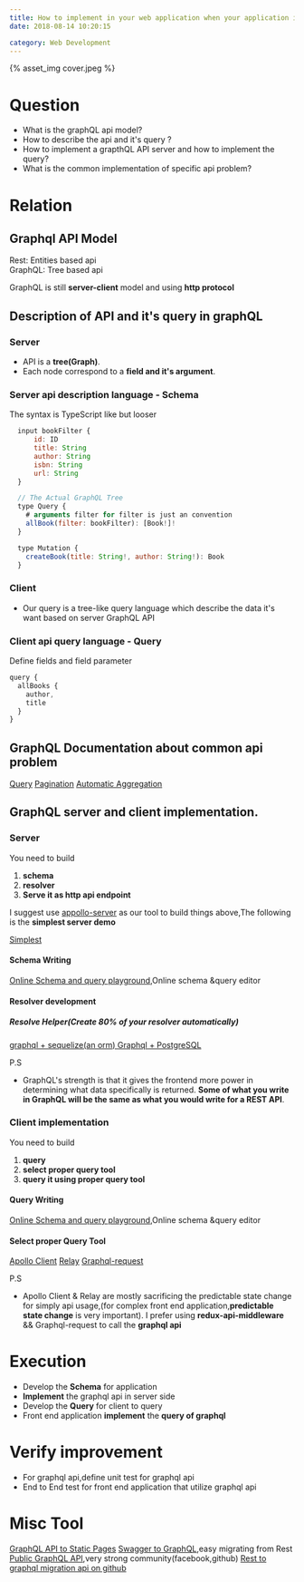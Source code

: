 ```yaml
---
title: How to implement in your web application when your application is supporting REST
date: 2018-08-14 10:20:15

category: Web Development
---
```


{% asset_img cover.jpeg %}

# Question

- What is the graphQL api model?
- How to describe the api and it's query ?
- How to implement a grapthQL API server and how to implement the query?
- What is the common implementation of specific api problem?

# Relation

## Graphql API Model

Rest: Entities based api  
GraphQL: Tree based api

GraphQL is still **server-client** model and using **http protocol**

## Description of API and it's query in graphQL

### Server

- API is a **tree(Graph)**.
- Each node correspond to a **field and it's argument**.

### Server api description language - Schema

The syntax is TypeScript like but looser

```javascript
  input bookFilter {
      id: ID
      title: String
      author: String
      isbn: String
      url: String
  }

  // The Actual GraphQL Tree
  type Query {
    # arguments filter for filter is just an convention
    allBook(filter: bookFilter): [Book!]!
  }

  type Mutation {
    createBook(title: String!, author: String!): Book
  }
```

### Client

- Our query is a tree-like query language which describe the data it's want based on server GraphQL API

### Client api query language - Query

Define fields and field parameter

```javascript
query {
  allBooks {
    author,
    title
  }
}
```

## GraphQL Documentation about common api problem

[Query](https://graphql.org/learn/queries)
[Pagination](https://graphql.org/learn/pagination/)
[Automatic Aggregation](https://stackoverflow.com/questions/34321688/can-graphql-return-aggregate-counts)

## GraphQL server and client implementation.

### Server

You need to build

1. **schema**
2. **resolver**
3. **Serve it as http api endpoint**

I suggest use [appollo-server](https://github.com/apollographql/apollo-server) as our tool to build things above,The following is the **simplest server demo**

[Simplest](https://github.com/hemanth/graphql-demo)

#### Schema Writing

[Online Schema and query playground](https://launchpad.graphql.com/zr173pnqx7),Online schema &query editor

#### Resolver development

##### Resolve Helper(Create 80% of your resolver automatically)

[graphql + sequelize(an orm) ](https://github.com/mickhansen/graphql-sequelize)
[Graphql + PostgreSQL](https://github.com/graphile/postgraphile)

P.S

- GraphQL's strength is that it gives the frontend more power in determining what data specifically is returned. **Some of what you write in GraphQL will be the same as what you would write for a REST API**.

### Client implementation

You need to build

1. **query**
2. **select proper query tool**
3. **query it using proper query tool**

#### Query Writing

[Online Schema and query playground](https://launchpad.graphql.com/zr173pnqx7),Online schema &query editor

#### Select proper Query Tool

[Apollo Client](https://www.apollographql.com/docs/react/)
[Relay](https://www.learnrelay.org/)
[Graphql-request](https://github.com/prismagraphql/graphql-request)

P.S

- Apollo Client & Relay are mostly sacrificing the predictable state change for simply api usage,(for complex front end application,**predictable state change** is very important). I prefer using **redux-api-middleware** && Graphql-request to call the **graphql api**

# Execution

- Develop the **Schema** for application
- **Implement** the graphql api in server side
- Develop the **Query** for client to query
- Front end application **implement** the **query of graphql**

# Verify improvement

- For graphql api,define unit test for graphql api
- End to End test for front end application that utilize graphql api

# Misc Tool

[GraphQL API to Static Pages](https://github.com/2fd/graphdoc)
[Swagger to GraphQL](https://github.com/yarax/swagger-to-graphql),easy migrating from Rest
[Public GraphQL API](https://github.com/APIs-guru/graphql-apis),very strong community(facebook,github)
[Rest to graphql migration api on github](https://developer.github.com/v4/guides/migrating-from-rest/)
